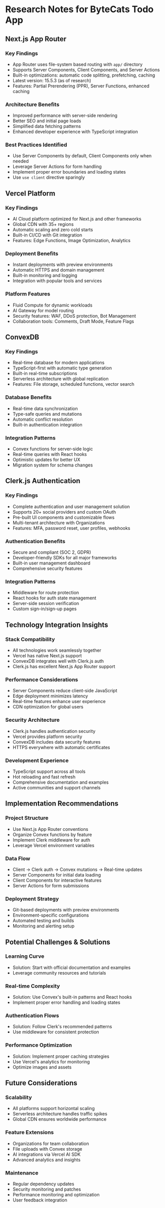 # Research Notes for ByteCats Todo App

## Next.js App Router

### Key Findings
- App Router uses file-system based routing with `app/` directory
- Supports Server Components, Client Components, and Server Actions
- Built-in optimizations: automatic code splitting, prefetching, caching
- Latest version: 15.5.3 (as of research)
- Features: Partial Prerendering (PPR), Server Functions, enhanced caching

### Architecture Benefits
- Improved performance with server-side rendering
- Better SEO and initial page loads
- Simplified data fetching patterns
- Enhanced developer experience with TypeScript integration

### Best Practices Identified
- Use Server Components by default, Client Components only when needed
- Leverage Server Actions for form handling
- Implement proper error boundaries and loading states
- Use `use client` directive sparingly

## Vercel Platform

### Key Findings
- AI Cloud platform optimized for Next.js and other frameworks
- Global CDN with 35+ regions
- Automatic scaling and zero cold starts
- Built-in CI/CD with Git integration
- Features: Edge Functions, Image Optimization, Analytics

### Deployment Benefits
- Instant deployments with preview environments
- Automatic HTTPS and domain management
- Built-in monitoring and logging
- Integration with popular tools and services

### Platform Features
- Fluid Compute for dynamic workloads
- AI Gateway for model routing
- Security features: WAF, DDoS protection, Bot Management
- Collaboration tools: Comments, Draft Mode, Feature Flags

## ConvexDB

### Key Findings
- Real-time database for modern applications
- TypeScript-first with automatic type generation
- Built-in real-time subscriptions
- Serverless architecture with global replication
- Features: File storage, scheduled functions, vector search

### Database Benefits
- Real-time data synchronization
- Type-safe queries and mutations
- Automatic conflict resolution
- Built-in authentication integration

### Integration Patterns
- Convex functions for server-side logic
- Real-time queries with React hooks
- Optimistic updates for better UX
- Migration system for schema changes

## Clerk.js Authentication

### Key Findings
- Complete authentication and user management solution
- Supports 20+ social providers and custom OAuth
- Pre-built UI components and customizable flows
- Multi-tenant architecture with Organizations
- Features: MFA, password reset, user profiles, webhooks

### Authentication Benefits
- Secure and compliant (SOC 2, GDPR)
- Developer-friendly SDKs for all major frameworks
- Built-in user management dashboard
- Comprehensive security features

### Integration Patterns
- Middleware for route protection
- React hooks for auth state management
- Server-side session verification
- Custom sign-in/sign-up pages

## Technology Integration Insights

### Stack Compatibility
- All technologies work seamlessly together
- Vercel has native Next.js support
- ConvexDB integrates well with Clerk.js auth
- Clerk.js has excellent Next.js App Router support

### Performance Considerations
- Server Components reduce client-side JavaScript
- Edge deployment minimizes latency
- Real-time features enhance user experience
- CDN optimization for global users

### Security Architecture
- Clerk.js handles authentication security
- Vercel provides platform security
- ConvexDB includes data security features
- HTTPS everywhere with automatic certificates

### Development Experience
- TypeScript support across all tools
- Hot reloading and fast refresh
- Comprehensive documentation and examples
- Active communities and support channels

## Implementation Recommendations

### Project Structure
- Use Next.js App Router conventions
- Organize Convex functions by feature
- Implement Clerk middleware for auth
- Leverage Vercel environment variables

### Data Flow
- Client → Clerk auth → Convex mutations → Real-time updates
- Server Components for initial data loading
- Client Components for interactive features
- Server Actions for form submissions

### Deployment Strategy
- Git-based deployments with preview environments
- Environment-specific configurations
- Automated testing and builds
- Monitoring and alerting setup

## Potential Challenges & Solutions

### Learning Curve
- Solution: Start with official documentation and examples
- Leverage community resources and tutorials

### Real-time Complexity
- Solution: Use Convex's built-in patterns and React hooks
- Implement proper error handling and loading states

### Authentication Flows
- Solution: Follow Clerk's recommended patterns
- Use middleware for consistent protection

### Performance Optimization
- Solution: Implement proper caching strategies
- Use Vercel's analytics for monitoring
- Optimize images and assets

## Future Considerations

### Scalability
- All platforms support horizontal scaling
- Serverless architecture handles traffic spikes
- Global CDN ensures worldwide performance

### Feature Extensions
- Organizations for team collaboration
- File uploads with Convex storage
- AI integrations via Vercel AI SDK
- Advanced analytics and insights

### Maintenance
- Regular dependency updates
- Security monitoring and patches
- Performance monitoring and optimization
- User feedback integration